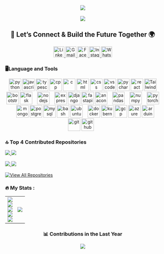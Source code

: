 <!-- README completed and enhanced with neon theme, animated stats, and verified links. Feel free to personalize further! 🚀 -->
###

<h1 align="center">
<img src="https://readme-typing-svg.demolab.com?font=Fira+Code&size=32&duration=2000&pause=1000&color=00FFF7&center=true&vCenter=true&repeat=false&width=600&lines=%F0%9F%98%8E+Who%27s+Behind+the+Code+%F0%9F%91%A8%E2%80%8D%F0%9F%92%BB%3F" />


</h1>

<p align="center">
  <img src="https://readme-typing-svg.herokuapp.com?font=Fira+Code&size=22&pause=1000&color=00FFF7&center=true&vCenter=true&width=800&lines=Hi%2C+I%27m+Ratul+Pal.;Full+Stack+Cloud+Native+Engineer+%7C+3%2B+Years+of+Experience.;Scalable+App+Builder+☁️+%7C+DevOps+Enthusiast.;I+craft+clean+code+with+creative+impact+🚀" />
</p>




<h2 align="center">🤝 Let’s Connect & Build the Future Together 🌍</h2>

<p align="center">
   <a href="https://www.linkedin.com/in/ratul-pal/" target="_blank">
    <img src="https://raw.githubusercontent.com/maurodesouza/profile-readme-generator/master/src/assets/icons/social/linkedin/default.svg" width="35" alt="LinkedIn" />
  </a>
  <a href="https://mail.google.com/mail/?view=cm&to=ratulpal26@gmail.com" target="_blank">
    <img src="https://raw.githubusercontent.com/maurodesouza/profile-readme-generator/master/src/assets/icons/social/gmail/default.svg" width="35" alt="Gmail" />
  </a>
  <a href="https://www.facebook.com/profile.php?id=100075706825564" target="_blank">
    <img src="https://raw.githubusercontent.com/maurodesouza/profile-readme-generator/master/src/assets/icons/social/facebook/default.svg" width="35" alt="Facebook" />
  </a>
  <a href="https://www.instagram.com/ratul_pal97/?hl=en" target="_blank">
    <img src="https://raw.githubusercontent.com/maurodesouza/profile-readme-generator/master/src/assets/icons/social/instagram/default.svg" width="35" alt="Instagram" />
  </a>
  <a href="https://wa.me/917602658313" target="_blank">
    <img src="https://raw.githubusercontent.com/maurodesouza/profile-readme-generator/master/src/assets/icons/social/whatsapp/default.svg" width="35" alt="WhatsApp" />
  </a>
</p>




###

<h3 align="left">🖥️Language and Tools</h3>


<p align="center">
  <img src="https://cdn.jsdelivr.net/gh/devicons/devicon/icons/python/python-original.svg" height="40" alt="python" />
  <img src="https://cdn.jsdelivr.net/gh/devicons/devicon/icons/javascript/javascript-original.svg" height="40" alt="javascript" />
  <img src="https://cdn.jsdelivr.net/gh/devicons/devicon/icons/typescript/typescript-original.svg" height="40" alt="typescript" />
  <img src="https://cdn.jsdelivr.net/gh/devicons/devicon/icons/cplusplus/cplusplus-original.svg" height="40" alt="cpp" />
  <img src="https://cdn.jsdelivr.net/gh/devicons/devicon/icons/c/c-original.svg" height="40" alt="c" />
  <img src="https://cdn.jsdelivr.net/gh/devicons/devicon/icons/html5/html5-original.svg" height="40" alt="html" />
  <img src="https://cdn.jsdelivr.net/gh/devicons/devicon/icons/css3/css3-original.svg" height="40" alt="css" />
  <img src="https://cdn.jsdelivr.net/gh/devicons/devicon/icons/vscode/vscode-original.svg" height="40" alt="vscode" />
  <img src="https://upload.wikimedia.org/wikipedia/commons/1/1d/PyCharm_Icon.svg" height="40" alt="pycharm" />
  <img src="https://cdn.jsdelivr.net/gh/devicons/devicon/icons/react/react-original.svg" height="40" alt="react" />
  <a href="https://tailwindcss.com" target="_blank" rel="noreferrer">
  <img src="https://upload.wikimedia.org/wikipedia/commons/d/d5/Tailwind_CSS_Logo.svg" alt="Tailwind CSS" width="40" height="40"/>
</a>
  <img src="https://cdn.jsdelivr.net/gh/devicons/devicon/icons/bootstrap/bootstrap-original.svg" height="40" alt="bootstrap" />
  <img src="https://skillicons.dev/icons?i=flask" height="40" alt="flask logo"  /><img width="12" />
  <img src="https://cdn.simpleicons.org/nodedotjs/339933" height="40" alt="nodejs logo"  /><img width="12" />
  <img src="https://skillicons.dev/icons?i=express" height="40" alt="express logo"  />
  <img src="https://cdn.jsdelivr.net/gh/devicons/devicon/icons/django/django-plain.svg" height="40" alt="django" />
  <img src="https://cdn.jsdelivr.net/gh/devicons/devicon/icons/fastapi/fastapi-original.svg" height="40" alt="fastapi" />
  <img src="https://cdn.jsdelivr.net/gh/devicons/devicon/icons/anaconda/anaconda-original.svg" height="40" alt="anaconda logo"  /><img width="12" />
  <img src="https://cdn.jsdelivr.net/gh/devicons/devicon/icons/pandas/pandas-original.svg" height="40" alt="pandas logo"  /><img width="12" />
  <img src="https://cdn.jsdelivr.net/gh/devicons/devicon/icons/numpy/numpy-original.svg" height="40" alt="numpy logo"  /><img width="12" />
  <img src="https://cdn.jsdelivr.net/gh/devicons/devicon/icons/pytorch/pytorch-original.svg" height="40" alt="pytorch logo"  /><img width="12" />
  <img src="https://cdn.jsdelivr.net/gh/devicons/devicon/icons/mongodb/mongodb-original.svg" height="40" alt="mongodb" />
  <img src="https://cdn.jsdelivr.net/gh/devicons/devicon/icons/postgresql/postgresql-original.svg" height="40" alt="postgresql" />
  <img src="https://cdn.jsdelivr.net/gh/devicons/devicon/icons/mysql/mysql-original.svg" height="40" alt="mysql" />
  <img src="https://cdn.simpleicons.org/gnubash/4EAA25" height="40" alt="bash logo"  />
  <img src="https://cdn.simpleicons.org/ubuntu/E95420" height="40" alt="ubuntu logo"  /><img width="12" />
  <img src="https://cdn.jsdelivr.net/gh/devicons/devicon/icons/docker/docker-original.svg" height="40" alt="docker" />
  <img src="https://cdn.jsdelivr.net/gh/devicons/devicon/icons/kubernetes/kubernetes-plain.svg" height="40" alt="kubernetes" />
  <img src="https://cdn.jsdelivr.net/gh/devicons/devicon/icons/googlecloud/googlecloud-original.svg" height="40" alt="gcp" />
  <img src="https://cdn.jsdelivr.net/gh/devicons/devicon/icons/azure/azure-original.svg" height="40" alt="azure" />
  <img src="https://upload.wikimedia.org/wikipedia/commons/8/87/Arduino_Logo.svg" height="40" alt="arduino" />
  <img src="https://cdn.jsdelivr.net/gh/devicons/devicon/icons/git/git-original.svg" height="40" alt="git" />
  <img src="https://skillicons.dev/icons?i=github" height="40" alt="github logo"  /><img width="12" />
</p>

###

### 🔝 Top 4 Contributed Repositories

<div align="left">
  
  <a href="https://github.com/cherry0097/Django-Blogs-Project" target="_blank">
    <img src="https://github-readme-stats.vercel.app/api/pin/?username=cherry0097&repo=Django-Blogs-Project&theme=react&bg_color=0D1117&title_color=00FFF7&text_color=ffffff&icon_color=00FFF7&hide_border=true" />
  </a>
  
  <a href="https://github.com/cherry0097/LearnPython" target="_blank">
    <img src="https://github-readme-stats.vercel.app/api/pin/?username=cherry0097&repo=LearnPython&theme=react&bg_color=0D1117&title_color=00FFF7&text_color=ffffff&icon_color=00FFF7&hide_border=true" />
  </a>
</div>

<br/>

<div align="left">
  <a href="https://github.com/cherry0097/Database" target="_blank">
    <img src="https://github-readme-stats.vercel.app/api/pin/?username=cherry0097&repo=Database&theme=react&bg_color=0D1117&title_color=00FFF7&text_color=ffffff&icon_color=00FFF7&hide_border=true" />
  </a>

  <a href="https://github.com/cherry0097/ProjectEmployee" target="_blank">
    <img src="https://github-readme-stats.vercel.app/api/pin/?username=cherry0097&repo=ProjectEmployee&theme=react&bg_color=0D1117&title_color=00FFF7&text_color=ffffff&icon_color=00FFF7&hide_border=true" />
  </a>
</div>

<br/>

<div align="left">
<a href="https://github.com/cherry0097?tab=repositories" target="_blank">
  <img src="https://img.shields.io/badge/🚀 VIEW ALL PROJECTS ON GITHUB-0D1117?style=for-the-badge&logo=github&logoColor=00FFF7&labelColor=1A1A1A&color=00FFF7" alt="View All Repositories" />
</a>

</div>




<!-- My Stats Header -->
<h3 align="left">🔥 My Stats :</h3>
<table border="0">
  <tr>
    <td>
      <img src="https://readme-typing-svg.herokuapp.com?font=Fira+Code&size=16&pause=16000&speed=50&deleteSpeed=50&color=00FFF7&center=false&width=435&lines=class+Engineer%3A" /><br>
      <img src="https://readme-typing-svg.herokuapp.com?font=Fira+Code&size=16&startDelay=2500&pause=13500&speed=50&deleteSpeed=50&color=00FFF7&center=false&width=435&lines=++++def+__init__(self)%3A" /><br>
      <img src="https://readme-typing-svg.herokuapp.com?font=Fira+Code&size=16&startDelay=5000&pause=11000&speed=50&deleteSpeed=50&color=00FFF7&center=false&width=435&lines=++++++++self.role+='Full+Stack+Cloud+Native+Engineer'" /><br>
      <img src="https://readme-typing-svg.herokuapp.com?font=Fira+Code&size=16&startDelay=8000&pause=8500&speed=50&deleteSpeed=50&color=00FFF7&center=false&width=435&lines=++++++++self.traits+='Pythonic+Thinker+%F0%9F%A7%A0'" /><br>
      <img src="https://readme-typing-svg.herokuapp.com?font=Fira+Code&size=16&startDelay=10500&pause=6000&speed=50&deleteSpeed=50&color=00FFF7&center=false&width=435&lines=++++++++self.mindset+='Always+Building+%F0%9F%9A%80'" />
    </td>
<td>
      <img src="https://github-readme-stats.vercel.app/api?username=cherry0097&show_icons=true&hide_border=true&bg_color=0D1117&title_color=00FFF7&icon_color=00FFF7&text_color=ffffff" />
    </td>
  </tr>
</table>











###

<h3 align="center">📊 Contributions in the Last Year</h3>

<div align="center">
  <img src="https://github-readme-activity-graph.vercel.app/graph?username=cherry0097&theme=react-dark&bg_color=0D1117&color=00FFF7&line=00FFF7&point=FFFFFF&hide_border=true" />
</div>
